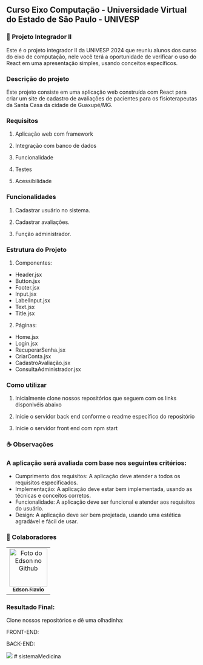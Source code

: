 ## Curso Eixo Computação - Universidade Virtual do Estado de São Paulo - UNIVESP

### 🚀 Projeto Integrador II

Este é o projeto integrador II da UNIVESP 2024 que reuniu alunos dos curso do eixo de computação, nele você terá a oportunidade de verificar o uso do React em uma apresentação simples, usando conceitos específicos.

### Descrição do projeto

Este projeto consiste em uma aplicação web construída com React para criar um site de cadastro de avaliações de pacientes para os fisioterapeutas da Santa Casa da cidade de Guaxupé/MG.

### Requisitos

1. Aplicação web com framework

2. Integração com banco de dados

3. Funcionalidade

4. Testes

5. Acessibilidade

### Funcionalidades

1. Cadastrar usuário no sistema.

2. Cadastrar avaliações.

3. Função administrador.

### Estrutura do Projeto

1. Componentes:

- Header.jsx
- Button.jsx
- Footer.jsx
- Input.jsx
- LabelInput.jsx
- Text.jsx
- Title.jsx

2. Páginas:

- Home.jsx
- Login.jsx
- RecuperarSenha.jsx
- CriarConta.jsx
- CadastroAvaliação.jsx
- ConsultaAdministrador.jsx

### Como utilizar

1. Inicialmente clone nossos repositórios que seguem com os links disponivéis abaixo

2. Inicie o servidor back end conforme o readme específico do repositório

3. Inicie o servidor front end com npm start

### ☕ Observações

### A aplicação será avaliada com base nos seguintes critérios:

- Cumprimento dos requisitos: A aplicação deve atender a todos os requisitos especificados.
- Implementação: A aplicação deve estar bem implementada, usando as técnicas e conceitos corretos.
- Funcionalidade: A aplicação deve ser funcional e atender aos requisitos do usuário.
- Design: A aplicação deve ser bem projetada, usando uma estética agradável e fácil de usar.

### 🤝 Colaboradores

<table>
    <td align="center">
      <a href="#">
        <img src="https://avatars.githubusercontent.com/u/147329714?v=4" width="100px;" alt="Foto do Edson no Github"/><br>
        <sub>
          <b>Edson Flavio</b>
        </sub>
      </a>
    </td>     
</table>

### Resultado Final:

Clone nossos repositórios e dê uma olhadinha:

FRONT-END:

BACK-END:

<img src="https://img.shields.io/badge/react-%2320232a.svg?style=for-the-badge&logo=react&logoColor=%2361DAFB">
#   s i s t e m a M e d i c i n a  
 
